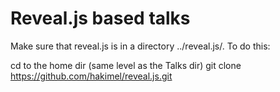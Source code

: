 Reveal.js based talks
====================


Make sure that reveal.js is in a directory ../reveal.js/. To do this:

cd to the home dir (same level as the Talks dir)
git clone https://github.com/hakimel/reveal.js.git
